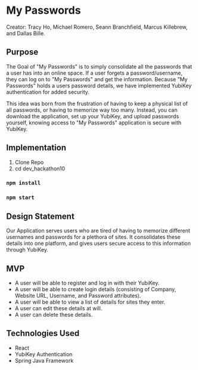 # My Passwords

Creator: Tracy Ho, Michael Romero, Seann Branchfield, Marcus Killebrew, and Dallas Bille.

## Purpose
The Goal of "My Passwords" is to simply consolidate all the passwords that a user has into an online space. If a user forgets a password/username, they can log on to "My Passwords" and get the information. Because "My Passwords" holds a users password details, we have implemented YubiKey authentication for added security.

This idea was born from the frustration of having to keep a physical list of all passwords, or having to memorize way too many. Instead, you can download the application, set up your YubiKey, and upload passwords yourself, knowing access to "My Passwords" application is secure with YubiKey.

## Implementation

1. Clone Repo
2. cd dev_hackathon10

### `npm install`

### `npm start`

## Design Statement

Our Application serves users who are tired of having to memorize different usernames and passwords for a plethora of sites. It consolidates these details into one platform, and gives users secure access to this information through YubiKey.

## MVP

* A user will be able to register and log in with their YubiKey.
* A user will be able to create login details (consisting of Company, Website URL, Username, and Password attributes).
* A user will be able to view a list of details for sites they enter.
* A user can edit these details at will.
* A user can delete these details.

## Technologies Used

* React
* YubiKey Authentication
* Spring Java Framework
